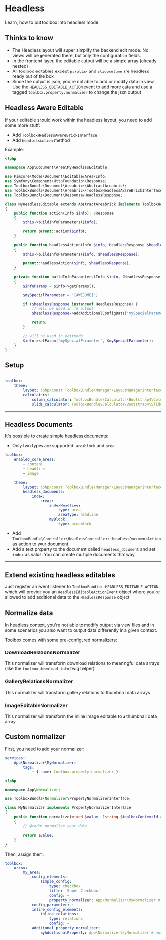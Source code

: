 # Headless
Learn, how to put toolbox into headless mode.

## Thinks to know
- The Headless layout will super simplify the backend edit mode. No views will be generated there, but only the configuration fields.
- In the frontend layer, the editable output will be a simple array (already nested)
- All toolbox editables except `parallax` and `slidecolumn` are headless ready out of the box
- Since the output is json, you're not able to add or modify data in view. Use the `HEADLESS_EDITABLE_ACTION` event to add more data and use a tagged `toolbox.property.normalizer` to change the json output

## Headless Aware Editable
If your editable should work within the headless layout, you need to add some more stuff:

- Add `ToolboxHeadlessAwareBrickInterface`
- Add `headlessAction` method

Example:

```php
<?php

namespace App\Document\Area\MyHeadlessEditable;

use Pimcore\Model\Document\Editable\Area\Info;
use Symfony\Component\HttpFoundation\Response;
use ToolboxBundle\Document\Areabrick\AbstractAreabrick;
use ToolboxBundle\Document\Areabrick\ToolboxHeadlessAwareBrickInterface;
use ToolboxBundle\Document\Response\HeadlessResponse;

class MyHeadlessEditable extends AbstractAreabrick implements ToolboxHeadlessAwareBrickInterface
{
    public function action(Info $info): ?Response
    {
        $this->buildInfoParameters($info);

        return parent::action($info);
    }

    public function headlessAction(Info $info, HeadlessResponse $headlessResponse): void
    {
        $this->buildInfoParameters($info, $headlessResponse);

        parent::headlessAction($info, $headlessResponse);
    }

    private function buildInfoParameters(Info $info, ?HeadlessResponse $headlessResponse = null): void
    {
        $infoParams = $info->getParams();
        
        $mySpecialParameter = '[AWESOME]';

        if ($headlessResponse instanceof HeadlessResponse) {
            // will be used in fe output
            $headlessResponse->addAdditionalConfigData('mySpecialParameter', $mySpecialParameter);

            return;
        }

        // will be used in editmode
        $info->setParam('mySpecialParameter', $mySpecialParameter);
    }
}
```

## Setup

```yaml

toolbox:
    theme:
        layout: !php/const ToolboxBundle\Manager\LayoutManagerInterface::TOOLBOX_LAYOUT_HEADLESS
        calculators:
            column_calculator: ToolboxBundle\Calculator\Bootstrap4\ColumnCalculator # or your custom headless calculator
            slide_calculator: ToolboxBundle\Calculator\Bootstrap4\SlideColumnCalculator # or your custom headless calculator. slide columns aren't supported right now, so it doesn't matter which service you're using
```

***

## Headless Documents
It's possible to create simple headless documents:

- Only two types are supported: `areablock` and `area`

```yaml
toolbox:
    enabled_core_areas:
        - content
        - headline
        - image

    theme:
        layout: !php/const ToolboxBundle\Manager\LayoutManagerInterface::TOOLBOX_LAYOUT_HEADLESS
        headless_documents:
            index:
                areas:
                    indexHeadline:
                        type: area
                        areaType: headline
                    myBlock:
                        type: areablock
```

- Add `ToolboxBundle\Controller\HeadlessController::headlessDocumentAction` as action to your document.
- Add a text property to the document called `headless_document` and set `index` as value. You can create multiple documents that way.

***

## Extend existing headless editables
Just register an event listener to `ToolboxBundle::HEADLESS_EDITABLE_ACTION` which will provide you an `HeadlessEditableActionEvent` object 
where you're allowed to add additional data to the `HeadlessResponse` object

## Normalize data
In headless context, you're not able to modify output via view files and in some scenarios you also want to output data differently in a given context.

Toolbox comes with some pre-configured normalizers:

### DownloadRelationsNormalizer
This normalizer will transform download relations to meaningful data arrays (like the `toolbox_download_info` twig helper)

### GalleryRelationsNormalizer
This normalizer will transform gallery relations to thumbnail data arrays

### ImageEditableNormalizer
This normalizer will transform the inline image editable to a thumbnail data array

## Custom normalizer
First, you need to add your normalizer:

```yaml
services:
    App\Normalizer\MyNormalizer:
        tags:
            - { name: toolbox.property.normalizer }
```

```php
<?php

namespace App\Normalizer;

use ToolboxBundle\Normalizer\PropertyNormalizerInterface;

class MyNormalizer implements PropertyNormalizerInterface
{
    public function normalize(mixed $value, ?string $toolboxContextId = null): mixed
    {
        // @todo: normalize your data
        
        return $value;
    }
}
```
Then, assign them:

```yaml
toolbox:
    areas:
        my_area:
            config_elements:
                simple_config:
                    type: checkbox
                    title: 'Super Checkbox'
                    config: ~
                    property_normalizer: App\Normalizer\MyNormalizer # normalize the config value
            config_parameter: ~
            inline_config_elements:
                inline_relations:
                    type: relations
                    config: ~
            additional_property_normalizer:
                myAdditionalProperty: App\Normalizer\MyNormalizer # normalize your config property, added in your "headlessAction() method
```